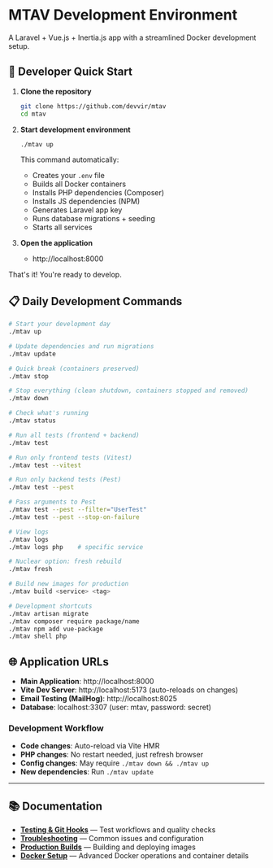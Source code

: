# MTAV Development Environment

A Laravel + Vue.js + Inertia.js app with a streamlined Docker development setup.

## 🚀 Developer Quick Start

1. **Clone the repository**

   ```bash
   git clone https://github.com/devvir/mtav
   cd mtav
   ```

2. **Start development environment**

   ```bash
   ./mtav up
   ```

   This command automatically:
   - Creates your `.env` file
   - Builds all Docker containers
   - Installs PHP dependencies (Composer)
   - Installs JS dependencies (NPM)
   - Generates Laravel app key
   - Runs database migrations + seeding
   - Starts all services

3. **Open the application**
   - http://localhost:8000

That's it! You're ready to develop.

## 📋 Daily Development Commands

```bash
# Start your development day
./mtav up

# Update dependencies and run migrations
./mtav update

# Quick break (containers preserved)
./mtav stop

# Stop everything (clean shutdown, containers stopped and removed)
./mtav down

# Check what's running
./mtav status

# Run all tests (frontend + backend)
./mtav test

# Run only frontend tests (Vitest)
./mtav test --vitest

# Run only backend tests (Pest)
./mtav test --pest

# Pass arguments to Pest
./mtav test --pest --filter="UserTest"
./mtav test --pest --stop-on-failure

# View logs
./mtav logs
./mtav logs php    # specific service

# Nuclear option: fresh rebuild
./mtav fresh

# Build new images for production
./mtav build <service> <tag>

# Development shortcuts
./mtav artisan migrate
./mtav composer require package/name
./mtav npm add vue-package
./mtav shell php
```

## 🌐 Application URLs

- **Main Application**: http://localhost:8000
- **Vite Dev Server**: http://localhost:5173 (auto-reloads on changes)
- **Email Testing (MailHog)**: http://localhost:8025
- **Database**: localhost:3307 (user: mtav, password: secret)

### Development Workflow

- **Code changes**: Auto-reload via Vite HMR
- **PHP changes**: No restart needed, just refresh browser
- **Config changes**: May require `./mtav down && ./mtav up`
- **New dependencies**: Run `./mtav update`

---

## 📚 Documentation

- **[Testing & Git Hooks](documentation/testing.md)** — Test workflows and quality checks
- **[Troubleshooting](documentation/troubleshooting.md)** — Common issues and configuration
- **[Production Builds](documentation/builds.md)** — Building and deploying images
- **[Docker Setup](documentation/docker.md)** — Advanced Docker operations and container details
